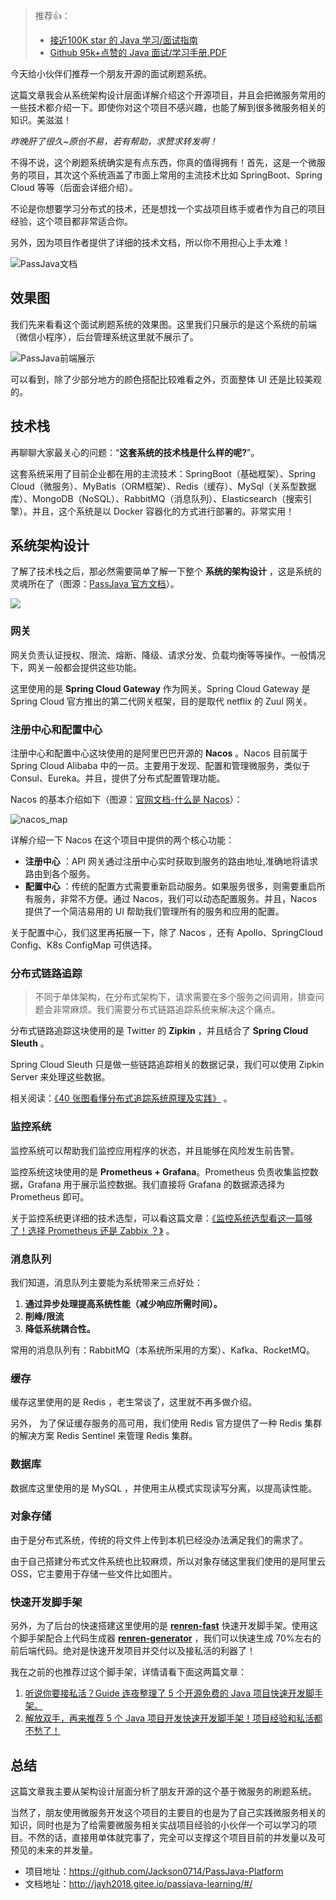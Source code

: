 > 推荐👍：
> - [接近100K star 的 Java 学习/面试指南](https://github.com/Snailclimb/JavaGuide)
> - [Github 95k+点赞的 Java 面试/学习手册.PDF](https://www.yuque.com/docs/share/f0c5ffbc-48b5-45f3-af66-2a5e6f212595)

今天给小伙伴们推荐一个朋友开源的面试刷题系统。

这篇文章我会从系统架构设计层面详解介绍这个开源项目，并且会把微服务常用的一些技术都介绍一下。即使你对这个项目不感兴趣，也能了解到很多微服务相关的知识。美滋滋！

_昨晚肝了很久~原创不易，若有帮助，求赞求转发啊！_

不得不说，这个刷题系统确实是有点东西，你真的值得拥有！首先，这是一个微服务的项目，其次这个系统涵盖了市面上常用的主流技术比如 SpringBoot、Spring Cloud 等等（后面会详细介绍）。

不论是你想要学习分布式的技术，还是想找一个实战项目练手或者作为自己的项目经验，这个项目都非常适合你。

另外，因为项目作者提供了详细的技术文档，所以你不用担心上手太难！


![PassJava文档](https://guide-blog-images.oss-cn-shenzhen.aliyuncs.com/2020-12-21/PassJava%E6%96%87%E6%A1%A3%E5%9C%B0%E5%9D%80.png)

## 效果图

我们先来看看这个面试刷题系统的效果图。这里我们只展示的是这个系统的前端（微信小程序），后台管理系统这里就不展示了。


![PassJava前端展示](https://guide-blog-images.oss-cn-shenzhen.aliyuncs.com/2020-12-21/PassJava%E5%89%8D%E7%AB%AF%E5%B1%95%E7%A4%BA.png)

可以看到，除了少部分地方的颜色搭配比较难看之外，页面整体 UI 还是比较美观的。

## 技术栈

再聊聊大家最关心的问题：“**这套系统的技术栈是什么样的呢?**”。

这套系统采用了目前企业都在用的主流技术：SpringBoot（基础框架）、Spring Cloud（微服务）、MyBatis（ORM框架）、Redis（缓存）、MySql（关系型数据库）、MongoDB（NoSQL）、RabbitMQ（消息队列）、Elasticsearch（搜索引擎）。并且，这个系统是以 Docker 容器化的方式进行部署的。非常实用！

## 系统架构设计

了解了技术栈之后，那必然需要简单了解一下整个 **系统的架构设计** ，这是系统的灵魂所在了（图源：[PassJava 官方文档](http://jayh2018.gitee.io/passjava-learning/#/01.项目简介/2.项目微服务架构图 "PassJava官方文档")）。


![](http://cdn.jayh.club/blog/20200407/scg1XhlvGbUV.png?imageslim)

### 网关

网关负责认证授权、限流、熔断、降级、请求分发、负载均衡等等操作。一般情况下，网关一般都会提供这些功能。

这里使用的是 **Spring Cloud Gateway** 作为网关。Spring Cloud Gateway 是 Spring Cloud 官方推出的第二代网关框架，目的是取代 netflix 的 Zuul 网关。

### 注册中心和配置中心

注册中心和配置中心这块使用的是阿里巴巴开源的 **Nacos** 。Nacos 目前属于 Spring Cloud Alibaba 中的一员。主要用于发现、配置和管理微服务，类似于 Consul、Eureka。并且，提供了分布式配置管理功能。

Nacos 的基本介绍如下（图源：[官网文档-什么是 Nacos](https://nacos.io/zh-cn/docs/what-is-nacos.html "官网文档-什么是 Nacos")）：


![nacos_map](https://guide-blog-images.oss-cn-shenzhen.aliyuncs.com/2020-12-21/nacosMap.jpg)

详解介绍一下 Nacos 在这个项目中提供的两个核心功能：

- **注册中心** ：API 网关通过注册中心实时获取到服务的路由地址,准确地将请求路由到各个服务。
- **配置中心** ：传统的配置方式需要重新启动服务。如果服务很多，则需要重启所有服务，非常不方便。通过 Nacos，我们可以动态配置服务。并且，Nacos 提供了一个简洁易用的 UI 帮助我们管理所有的服务和应用的配置。

关于配置中心，我们这里再拓展一下，除了 Nacos ，还有 Apollo、SpringCloud Config、K8s ConfigMap 可供选择。

### 分布式链路追踪

> 不同于单体架构，在分布式架构下，请求需要在多个服务之间调用，排查问题会非常麻烦。我们需要分布式链路追踪系统来解决这个痛点。

分布式链路追踪这块使用的是 Twitter 的 **Zipkin** ，并且结合了 **Spring Cloud Sleuth** 。

Spring Cloud Sleuth 只是做一些链路追踪相关的数据记录，我们可以使用 Zipkin Server 来处理这些数据。

相关阅读：[《40 张图看懂分布式追踪系统原理及实践》](https://mp.weixin.qq.com/s?__biz=Mzg2OTA0Njk0OA==&mid=2247492112&idx=3&sn=4eb100f4ecef98a475d7f7650c993222&chksm=cea1addbf9d624cdc0e868d3b72edf40a7a6880218ecb1a9ddbac50423d20dceceb8dca804f4&token=2007747701&lang=zh_CN#rd) 。

### 监控系统

监控系统可以帮助我们监控应用程序的状态，并且能够在风险发生前告警。

监控系统这块使用的是 **Prometheus + Grafana**。Prometheus 负责收集监控数据，Grafana 用于展示监控数据。我们直接将 Grafana 的数据源选择为 Prometheus 即可。

关于监控系统更详细的技术选型，可以看这篇文章：[《监控系统选型看这一篇够了！选择 Prometheus 还是 Zabbix ？》](https://mp.weixin.qq.com/s?__biz=Mzg2OTA0Njk0OA==&mid=2247490068&idx=2&sn=3ac42f6891fec8906230cc9e0ec28ba7&chksm=cea255dff9d5dcc9369c9c30eb55925cd16045d914cbfe194ea7d5630c3339630d731d654527&token=2007747701&lang=zh_CN#rd) 。

### 消息队列

我们知道，消息队列主要能为系统带来三点好处：

1. **通过异步处理提高系统性能（减少响应所需时间）。**
2. **削峰/限流**
3. **降低系统耦合性。**

常用的消息队列有：RabbitMQ（本系统所采用的方案）、Kafka、RocketMQ。

### 缓存

缓存这里使用的是 Redis ，老生常谈了，这里就不再多做介绍。

另外， 为了保证缓存服务的高可用，我们使用 Redis 官方提供了一种 Redis 集群的解决方案 Redis Sentinel 来管理 Redis 集群。

### 数据库

数据库这里使用的是 MySQL ，并使用主从模式实现读写分离，以提高读性能。

### 对象存储

由于是分布式系统，传统的将文件上传到本机已经没办法满足我们的需求了。

由于自己搭建分布式文件系统也比较麻烦，所以对象存储这里我们使用的是阿里云 OSS，它主要用于存储一些文件比如图片。

### 快速开发脚手架

另外，为了后台的快速搭建这里使用的是 **[renren-fast](https://gitee.com/renrenio/renren-fast "renren-fast")** 快速开发脚手架。使用这个脚手架配合上代码生成器 **[renren-generator](https://gitee.com/renrenio/renren-generator "renren-generator")** ，我们可以快速生成 70%左右的前后端代码。绝对是快速开发项目并交付以及接私活的利器了！

我在之前的也推荐过这个脚手架，详情请看下面这两篇文章：

1. [听说你要接私活？Guide 连夜整理了 5 个开源免费的 Java 项目快速开发脚手架。](https://mp.weixin.qq.com/s?__biz=Mzg2OTA0Njk0OA==&mid=2247487002&idx=1&sn=e9db79f1bbd561b3ead1c9475f8fd7f5&chksm=cea241d1f9d5c8c72fa33764208a26a26de5d2d3e4ac2a6794e0792ba779bb11414b3fd506e3&token=2007747701&lang=zh_CN#rd)
2. [解放双手，再来推荐 5 个 Java 项目开发快速开发脚手架！项目经验和私活都不愁了！](https://mp.weixin.qq.com/s?__biz=Mzg2OTA0Njk0OA==&mid=2247487467&idx=1&sn=c2d2bd28918b58d8646f1441791aeaaf&chksm=cea24020f9d5c9364afc22013fac3266fabffcaa370f708434a6a304274c6b1d8bce235b7a24&token=2007747701&lang=zh_CN#rd)

## 总结

这篇文章我主要从架构设计层面分析了朋友开源的这个基于微服务的刷题系统。

当然了，朋友使用微服务开发这个项目的主要目的也是为了自己实践微服务相关的知识，同时也是为了给需要微服务相关实战项目经验的小伙伴一个可以学习的项目。不然的话，直接用单体就完事了，完全可以支撑这个项目目前的并发量以及可预见的未来的并发量。

- 项目地址：https://github.com/Jackson0714/PassJava-Platform
- 文档地址：http://jayh2018.gitee.io/passjava-learning/#/

